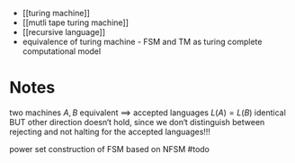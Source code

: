 
- [[turing machine]]
- [[mutli tape turing machine]]
- [[recursive language]]
- equivalence of turing machine
- FSM and TM as turing complete computational model

# Notes

two machines $A, B$ equivalent $\implies$ accepted languages $L(A) = L(B)$ identical
BUT other direction doesn‘t hold, since we don‘t distinguish between rejecting and not halting for the accepted languages!!!

power set construction of FSM based on NFSM #todo



